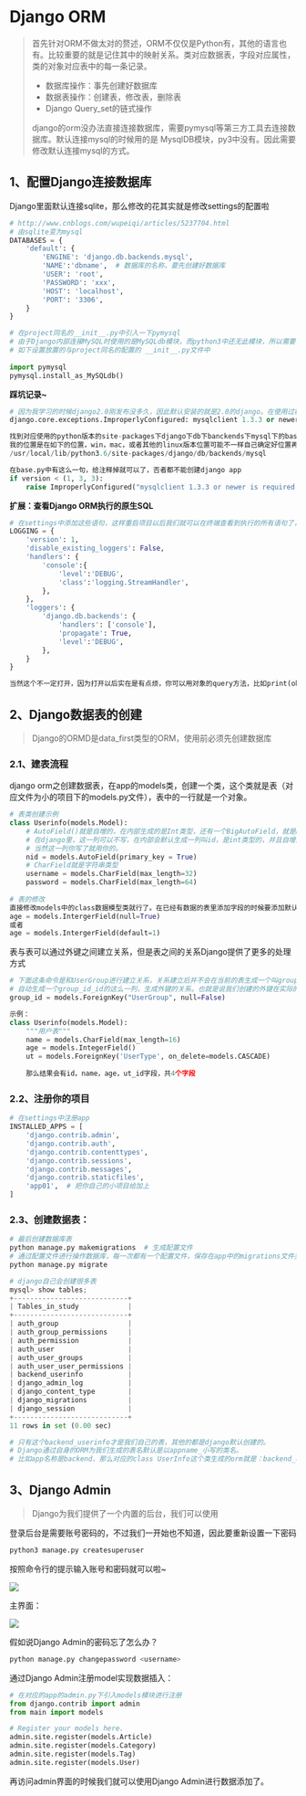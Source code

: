 # Django ORM

> 首先针对ORM不做太对的赘述，ORM不仅仅是Python有，其他的语言也有。比较重要的就是记住其中的映射关系。类对应数据表，字段对应属性，类的对象对应表中的每一条记录。
>
> - 数据库操作：事先创建好数据库
> - 数据表操作：创建表，修改表，删除表
> - Django Query_set的链式操作
>
> django的orm没办法直接连接数据库，需要pymysql等第三方工具去连接数据库。默认连接mysql的时候用的是 MysqlDB模块，py3中没有。因此需要修改默认连接mysql的方式。

## 1、配置Django连接数据库

Django里面默认连接sqlite，那么修改的花其实就是修改settings的配置啦

```python
# http://www.cnblogs.com/wupeiqi/articles/5237704.html
# 由sqlite变为mysql
DATABASES = {
    'default': {
    	'ENGINE': 'django.db.backends.mysql',
    	'NAME':'dbname',  # 数据库的名称，要先创建好数据库
    	'USER': 'root',
    	'PASSWORD': 'xxx',
    	'HOST': 'localhost',
    	'PORT': '3306',
    }
}

# 在project同名的__init__.py中引入一下pymysql
# 由于Django内部连接MySQL时使用的是MySQLdb模块，而python3中还无此模块，所以需要使用pymysql来代替
# 如下设置放置的与project同名的配置的 __init__.py文件中
  
import pymysql
pymysql.install_as_MySQLdb()
```

**踩坑记录~**

```python
# 因为我学习的时候django2.0刚发布没多久，因此默认安装的就是2.0的django。在使用过程中遇到如下报错，报我的mysql版本太低：
django.core.exceptions.ImproperlyConfigured: mysqlclient 1.3.3 or newer is required; you have 0.7.11.None

找到对应使用的python版本的site-packages下django下db下banckends下mysql下的base.py
我的位置是在如下的位置，win，mac，或者其他的linux版本位置可能不一样自己确定好位置再改。
/usr/local/lib/python3.6/site-packages/django/db/backends/mysql

在base.py中有这么一句，给注释掉就可以了，否者都不能创建django app
if version < (1, 3, 3):
    raise ImproperlyConfigured("mysqlclient 1.3.3 or newer is required; you have %s" % Database.__version__)
```

**扩展：查看Django ORM执行的原生SQL**

```python
# 在settings中添加这些语句，这样重启项目以后我们就可以在终端查看到执行的所有语句了，调试的时候可以打开查看进行调试学习使用。
LOGGING = {
    'version': 1,
    'disable_existing_loggers': False,
    'handlers': {
        'console':{
            'level':'DEBUG',
            'class':'logging.StreamHandler',
        },
    },
    'loggers': {
        'django.db.backends': {
            'handlers': ['console'],
            'propagate': True,
            'level':'DEBUG',
        },
    }
}

当然这个不一定打开，因为打开以后实在是有点烦，你可以用对象的query方法，比如print(ob.query)进行单独查看。
```

## 2、Django数据表的创建

> Django的ORMD是data_first类型的ORM，使用前必须先创建数据库

### 2.1、建表流程

django orm之创建数据表，在app的models类，创建一个类，这个类就是表（对应文件为小的项目下的models.py文件），表中的一行就是一个对象。

```python
# 表类创建示例
class Userinfo(models.Model):
    # AutoField()就是自增的，在内部生成的是Int类型，还有一个BigAutoField，就是bigint
    # 在django里，这一列可以不写，在内部会默认生成一列叫id，是int类型的，并且自增的，是PrimaryKey
    # 当然这一列你写了就用你的。
    nid = models.AutoField(primary_key = True)
    # CharField就是字符串类型
    username = models.CharField(max_length=32)
    password = models.CharField(max_length=64)
    
# 表的修改
直接修改models中的class数据模型类就行了。在已经有数据的表里添加字段的时候要添加默认值
age = models.IntergerField(null=True)
或者
age = models.IntergerField(default=1)
```

表与表可以通过外键之间建立关系，但是表之间的关系Django提供了更多的处理方式

```python
# 下面这条命令是和UserGroup进行建立关系，关系建立后并不会在当前的表生成一个叫group_id的字段而是会
# 自动生成一个group_id_id的这么一列，生成外键的关系。也就是说我们创建的外键在实际的表中会生成一个我们创建# 的名字_id形式的名字字段，因此如果说向这个表中添加数据的时候，指定的字段名应该是，外键_id的形式。
group_id = models.ForeignKey("UserGroup", null=False)

示例：
class Userinfo(models.Model):
    """用户表"""
    name = models.CharField(max_length=16)
    age = models.IntegerField()
    ut = models.ForeignKey('UserType', on_delete=models.CASCADE)
    
    那么结果会有id，name，age，ut_id字段，共4个字段
```

### 2.2、注册你的项目

```python
# 在settings中注册app
INSTALLED_APPS = [
    'django.contrib.admin',
    'django.contrib.auth',
    'django.contrib.contenttypes',
    'django.contrib.sessions',
    'django.contrib.messages',
    'django.contrib.staticfiles',
    'app01',  # 把你自己的小项目给加上
]
```

### 2.3、创建数据表：

```python
# 最后创建数据库表
python manage.py makemigrations  # 生成配置文件
# 通过配置文件进行操作数据库，每一次都有一个配置文件，保存在app中的migrations文件夹中，修改的依据也是这个文件夹的操作配置的记录的配置文件。我们其实可以理解为一个数据库修改操作的记录表
python manage.py migrate         

# django自己会创建很多表
mysql> show tables;
+----------------------------+
| Tables_in_study            |
+----------------------------+
| auth_group                 |
| auth_group_permissions     |
| auth_permission            |
| auth_user                  |
| auth_user_groups           |
| auth_user_user_permissions |
| backend_userinfo           |
| django_admin_log           |
| django_content_type        |
| django_migrations          |
| django_session             |
+----------------------------+
11 rows in set (0.00 sec)

# 只有这个backend_userinfo才是我们自己的表，其他的都是django默认创建的。
# Django通过自身的ORM为我们生成的表名默认是以appname_小写的类名。
# 比如app名称是backend，那么对应的class UserInfo这个类生成的orm就是：backend_userinfo
```

## 3、Django Admin

> Django为我们提供了一个内置的后台，我们可以使用

登录后台是需要账号密码的，不过我们一开始也不知道，因此要重新设置一下密码

```python
python3 manage.py createsuperuser
```

按照命令行的提示输入账号和密码就可以啦~

![](http://omk1n04i8.bkt.clouddn.com/18-1-31/1250519.jpg)

主界面：

![](http://omk1n04i8.bkt.clouddn.com/18-1-31/37524661.jpg)

假如说Django Admin的密码忘了怎么办？

```python
python manage.py changepassword <username>
```

通过Django Admin注册model实现数据插入：

```python
# 在对应的app的admin.py下引入models模块进行注册
from django.contrib import admin
from main import models

# Register your models here.
admin.site.register(models.Article)
admin.site.register(models.Category)
admin.site.register(models.Tag)
admin.site.register(models.User)
```

再访问admin界面的时候我们就可以使用Django Admin进行数据添加了。

